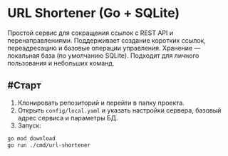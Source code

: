 # URL Shortener (Go + SQLite)

Простой сервис для сокращения ссылок с REST API и перенаправлениями. Поддерживает создание коротких ссылок, переадресацию и базовые операции управления. Хранение — локальная база (по умолчанию SQLite). Подходит для личного пользования и небольших команд.

## #Старт

1. Клонировать репозиторий и перейти в папку проекта.
2. Открыть `config/local.yaml` и указать настройки сервера, базовый адрес сервиса и параметры БД.
3. Запуск:

```bash
go mod download
go run ./cmd/url-shortener
```
